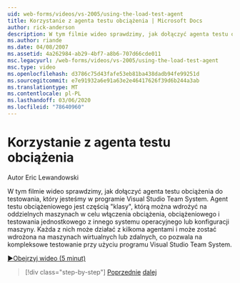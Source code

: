 ```yaml
---
uid: web-forms/videos/vs-2005/using-the-load-test-agent
title: Korzystanie z agenta testu obciążenia | Microsoft Docs
author: rick-anderson
description: W tym filmie wideo sprawdzimy, jak dołączyć agenta testu obciążenia do testowania, który jesteśmy w programie Visual Studio Team System. Agent testu obciążenia jest częścią "...
ms.author: riande
ms.date: 04/08/2007
ms.assetid: 4a262984-ab29-4bf7-a8b6-707d66cde011
msc.legacyurl: /web-forms/videos/vs-2005/using-the-load-test-agent
msc.type: video
ms.openlocfilehash: d3786c75d43fafe53eb81ba438dadb94fe99251d
ms.sourcegitcommit: e7e91932a6e91a63e2e46417626f39d6b244a3ab
ms.translationtype: MT
ms.contentlocale: pl-PL
ms.lasthandoff: 03/06/2020
ms.locfileid: "78640960"
---
```

# <a name="using-the-load-test-agent"></a>Korzystanie z agenta testu obciążenia

Autor Eric Lewandowski

W tym filmie wideo sprawdzimy, jak dołączyć agenta testu obciążenia do testowania, który jesteśmy w programie Visual Studio Team System. Agent testu obciążeniowego jest częścią "klasy", którą można wdrożyć na oddzielnych maszynach w celu włączenia obciążenia, obciążeniowego i testowania jednostkowego z innego systemu operacyjnego lub konfiguracji maszyny. Każda z nich może działać z kilkoma agentami i może zostać wdrożona na maszynach wirtualnych lub zdalnych, co pozwala na kompleksowe testowanie przy użyciu programu Visual Studio Team System.

[&#9654;Obejrzyj wideo (5 minut)](https://channel9.msdn.com/Blogs/ASP-NET-Site-Videos/using-the-load-test-agent)

> [!div class="step-by-step"]
> [Poprzednie](the-effects-of-caching.md)
> [dalej](the-effects-of-viewstate.md)
